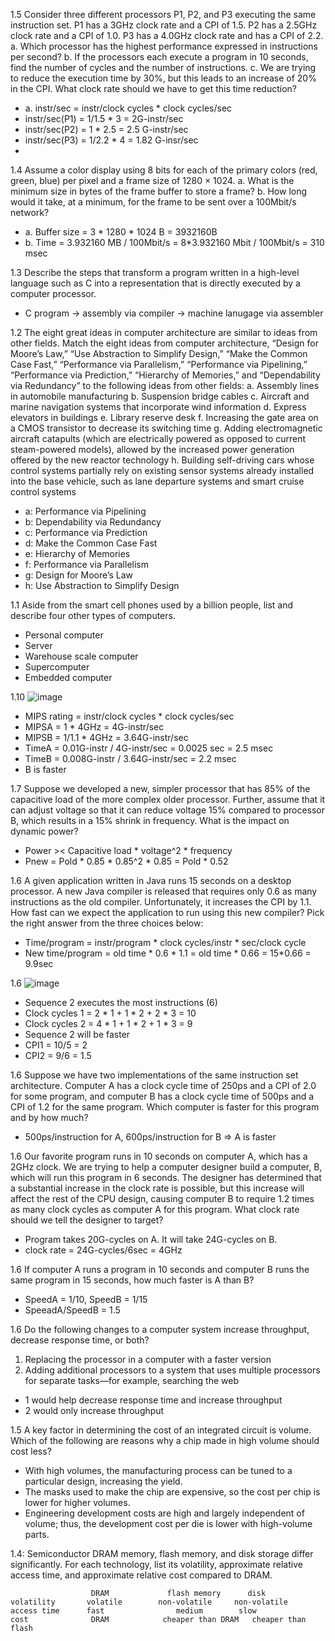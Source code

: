 1.5 Consider three different processors P1, P2, and P3 executing
the same instruction set. P1 has a 3GHz clock rate and a CPI of 1.5. P2 has a
2.5GHz clock rate and a CPI of 1.0. P3 has a 4.0GHz clock rate and has a CPI
of 2.2.
a. Which processor has the highest performance expressed in instructions per second?
b. If the processors each execute a program in 10 seconds, find the number of
cycles and the number of instructions.
c. We are trying to reduce the execution time by 30%, but this leads to an increase
of 20% in the CPI. What clock rate should we have to get this time reduction?
- a. instr/sec = instr/clock cycles * clock cycles/sec
- instr/sec(P1) = 1/1.5 * 3 = 2G-instr/sec
- instr/sec(P2) = 1 * 2.5 = 2.5 G-instr/sec
- instr/sec(P3) = 1/2.2 * 4 = 1.82 G-insr/sec
- 




1.4 Assume a color display using 8 bits for each of the primary colors
(red, green, blue) per pixel and a frame size of 1280 × 1024.
a. What is the minimum size in bytes of the frame buffer to store a frame?
b. How long would it take, at a minimum, for the frame to be sent over a 100Mbit/s
network?
- a. Buffer size = 3 * 1280 * 1024 B = 3932160B
- b. Time = 3.932160 MB / 100Mbit/s = 8*3.932160 Mbit / 100Mbit/s = 310 msec




1.3 Describe the steps that transform a program written in a high-level
language such as C into a representation that is directly executed by a computer
processor.
- C program -> assembly via compiler -> machine lanugage via assembler




1.2 The eight great ideas in computer architecture are similar to ideas
from other fields. Match the eight ideas from computer architecture, “Design for
Moore’s Law,” “Use Abstraction to Simplify Design,” “Make the Common Case
Fast,” “Performance via Parallelism,” “Performance via Pipelining,” “Performance
via Prediction,” “Hierarchy of Memories,” and “Dependability via Redundancy” to
the following ideas from other fields:
a. Assembly lines in automobile manufacturing
b. Suspension bridge cables
c. Aircraft and marine navigation systems that incorporate wind information
d. Express elevators in buildings
e. Library reserve desk
f. Increasing the gate area on a CMOS transistor to decrease its switching time
g. Adding electromagnetic aircraft catapults (which are electrically powered
as opposed to current steam-powered models), allowed by the increased power
generation offered by the new reactor technology
h. Building self-driving cars whose control systems partially rely on existing sensor
systems already installed into the base vehicle, such as lane departure systems and
smart cruise control systems

- a: Performance via Pipelining
- b: Dependability via Redundancy
- c: Performance via Prediction
- d: Make the Common Case Fast
- e: Hierarchy of Memories
- f: Performance via Parallelism
- g: Design for Moore’s Law
- h: Use Abstraction to Simplify Design




1.1 Aside from the smart cell phones used by a billion people, list and
describe four other types of computers.
- Personal computer
- Server
- Warehouse scale computer
- Supercomputer
- Embedded computer




1.10 ![image](https://github.com/user-attachments/assets/15964a5a-5d3f-491c-9c5d-481f817d688c)
- MIPS rating = instr/clock cycles * clock cycles/sec
- MIPSA = 1 * 4GHz = 4G-instr/sec
- MIPSB = 1/1.1 * 4GHz = 3.64G-instr/sec
- TimeA = 0.01G-instr / 4G-instr/sec = 0.0025 sec = 2.5 msec
- TimeB = 0.008G-instr / 3.64G-instr/sec = 2.2 msec
- B is faster




1.7 Suppose we developed a new, simpler processor that has 85% of the capacitive
load of the more complex older processor. Further, assume that it can adjust
voltage so that it can reduce voltage 15% compared to processor B, which
results in a 15% shrink in frequency. What is the impact on dynamic power?
- Power >< Capacitive load * voltage^2 * frequency
- Pnew = Pold * 0.85 * 0.85^2 * 0.85 = Pold * 0.52




1.6 A given application written in Java runs 15 seconds on a desktop processor. A new
Java compiler is released that requires only 0.6 as many instructions as the old
compiler. Unfortunately, it increases the CPI by 1.1. How fast can we expect the
application to run using this new compiler? Pick the right answer from the three
choices below:
- Time/program = instr/program * clock cycles/instr * sec/clock cycle
- New time/program = old time * 0.6 * 1.1 = old time * 0.66 = 15*0.66 = 9.9sec



1.6
![image](https://github.com/user-attachments/assets/bfc3dcc6-e107-4f2b-9b6a-4ad5302738e5)
- Sequence 2 executes the most instructions (6)
- Clock cycles 1 = 2 * 1 + 1 * 2 + 2 * 3 = 10
- Clock cycles 2 = 4 * 1 + 1 * 2 + 1 * 3 = 9
- Sequence 2 will be faster
- CPI1 = 10/5 = 2
- CPI2 = 9/6 = 1.5



1.6 Suppose we have two implementations of the same instruction set architecture.
Computer A has a clock cycle time of 250ps and a CPI of 2.0 for some program,
and computer B has a clock cycle time of 500ps and a CPI of 1.2 for the same
program. Which computer is faster for this program and by how much?
- 500ps/instruction for A, 600ps/instruction for B => A is faster





1.6 Our favorite program runs in 10 seconds on computer A, which has a 2GHz
clock. We are trying to help a computer designer build a computer, B, which will
run this program in 6 seconds. The designer has determined that a substantial
increase in the clock rate is possible, but this increase will affect the rest of the
CPU design, causing computer B to require 1.2 times as many clock cycles as
computer A for this program. What clock rate should we tell the designer to
target?
- Program takes 20G-cycles on A. It will take 24G-cycles on B.
- clock rate = 24G-cycles/6sec = 4GHz




1.6 If computer A runs a program in 10 seconds and computer B runs the same
program in 15 seconds, how much faster is A than B?
- SpeedA = 1/10, SpeedB = 1/15
- SpeeadA/SpeedB = 1.5




1.6 Do the following changes to a computer system increase throughput, decrease
response time, or both?
  1. Replacing the processor in a computer with a faster version
  2. Adding additional processors to a system that uses multiple processors
for separate tasks—for example, searching the web

- 1 would help decrease response time and increase throughput
- 2 would only increase throughput




1.5 A key factor in determining the cost of an integrated circuit is volume. Which of
the following are reasons why a chip made in high volume should cost less?

- With high volumes, the manufacturing process can be tuned to a particular
design, increasing the yield.
- The masks used to make the chip are expensive, so the cost per chip is lower
for higher volumes.
- Engineering development costs are high and largely independent of volume;
thus, the development cost per die is lower with high-volume parts.


1.4: Semiconductor DRAM memory, flash memory, and disk storage differ
significantly. For each technology, list its volatility, approximate relative
access time, and approximate relative cost compared to DRAM.

```
                  DRAM             flash memory      disk
volatility       volatile        non-volatile     non-volatile           
access time      fast                medium        slow
cost              DRAM            cheaper than DRAM   cheaper than flash
```
